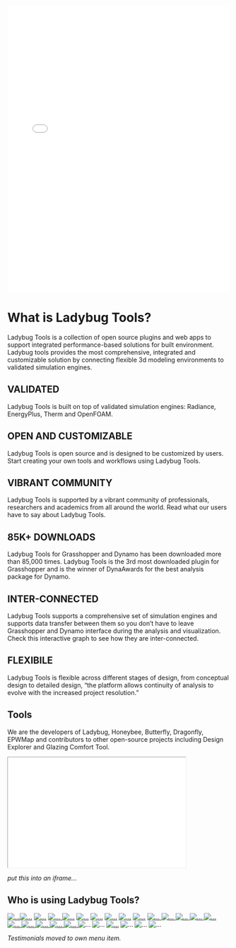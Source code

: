 <div class=breakout ><iframe src=slide-show.html height=650 width=100% style=border-width:0; ></iframe></div>


# What is Ladybug Tools?

Ladybug Tools is a collection of open source plugins and web apps to support integrated performance-based solutions for built environment. Ladybug tools provides the most comprehensive, integrated and customizable solution by connecting flexible 3d modeling environments to validated simulation engines.


## VALIDATED

Ladybug Tools is built on top of validated simulation engines: Radiance, EnergyPlus, Therm and OpenFOAM.

## OPEN AND CUSTOMIZABLE

Ladybug Tools is open source and is designed to be customized by users. Start creating your own tools and workflows using Ladybug Tools.

## VIBRANT COMMUNITY

Ladybug Tools is supported by a vibrant community of professionals, researchers and academics from all around the world. Read what our users have to say about Ladybug Tools.

## 85K+ DOWNLOADS

Ladybug Tools for Grasshopper and Dynamo has been downloaded more than 85,000 times. Ladybug Tools is the 3rd most downloaded plugin for Grasshopper and is the winner of DynaAwards for the best analysis package for Dynamo.

## INTER-CONNECTED

Ladybug Tools supports a comprehensive set of simulation engines and supports data transfer between them so you don’t have to leave Grasshopper and Dynamo interface during the analysis and visualization. Check this interactive graph to see how they are inter-connected.

## FLEXIBILE

Ladybug Tools is flexible across different stages of design, from conceptual design to detailed design, “the platform allows continuity of analysis to evolve with the increased project resolution.”

## Tools
We are the developers of Ladybug, Honeybee, Butterfly, Dragonfly, EPWMap and contributors to other open-source projects including Design Explorer and Glazing Comfort Tool.

<div class=breakout >
<iframe src=cards-tools.html height=250 width=80% style=border-width:1; ></iframe>
</div>




_put this into an iframe..._

## Who is using Ladybug Tools?

<a href="http://www.transsolar.com/" target="_blank" class="card"><img class="logo-office" src="https://rawgit.com/ladybug-tools/ladybug-tools.github.io/master/eval/assets/img/home/office/transsolar_logo.png" alt="..."></a><a href="https://grimshaw.global/" target="_blank" class="card"><img class="logo-office" src="https://rawgit.com/ladybug-tools/ladybug-tools.github.io/master/eval/assets/img/home/office/grimshaw_logo.png" alt="..."></a> <a href="http://www.fosterandpartners.com/" target="_blank" class="card"><img class="logo-office" src="https://rawgit.com/ladybug-tools/ladybug-tools.github.io/master/eval/assets/img/home/office/foster_logo.png" alt="..."></a> <a href="http://www.henn.com/" target="_blank" class="card"> <img class="logo-office" src="https://rawgit.com/ladybug-tools/ladybug-tools.github.io/master/eval/assets/img/home/office/henn_logo.png" alt="...">
</a> <a href="http://www.woodsbagot.com/" target="_blank" class="card"><img class="logo-office" src="https://rawgit.com/ladybug-tools/ladybug-tools.github.io/master/eval/assets/img/home/office/woodsbagot_logo.png" alt="..."></a> <a href="http://www.nbbj.com/" target="_blank" class="card"><img class="logo-office" src="https://rawgit.com/ladybug-tools/ladybug-tools.github.io/master/eval/assets/img/home/office/nbbj_logo.png" alt="..."></a> <a href="http://big.dk" target="_blank" class="card"><img class="logo-office" src="https://rawgit.com/ladybug-tools/ladybug-tools.github.io/master/eval/assets/img/home/office/big_logo.png" alt="..."></a> <a href="https://perkinswill.com" target="_blank" class="card"><img class="logo-office" src="https://rawgit.com/ladybug-tools/ladybug-tools.github.io/master/eval/assets/img/home/office/perkinswill_logo.png" alt="..."></a> <a href="http://atmoslab.io/" target="_blank" class="card"><img class="logo-office" src="https://rawgit.com/ladybug-tools/ladybug-tools.github.io/master/eval/assets/img/home/office/atmoslab_logo.png" alt="..."></a> <a href="http://www.integralgroup.com/" target="_blank" class="card"><img class="logo-office" src="https://rawgit.com/ladybug-tools/ladybug-tools.github.io/master/eval/assets/img/home/office/integralgroup_logo.png" alt="..."></a> <a href="http://ashleymcgraw.com/" target="_blank" class="card">
<img class="logo-office" src="https://rawgit.com/ladybug-tools/ladybug-tools.github.io/master/eval/assets/img/home/office/ashleymcgraw_logo.png" alt="...">
</a> <a href="http://www.hok.com/" target="_blank" class="card">
<img class="logo-office" src="https://rawgit.com/ladybug-tools/ladybug-tools.github.io/master/eval/assets/img/home/office/hok_logo.png" alt="...">
</a> <a href="https://www.thorntontomasetti.com" target="_blank" class="card">
<img class="logo-office" src="https://rawgit.com/ladybug-tools/ladybug-tools.github.io/master/eval/assets/img/home/office/thornton_tomasetti_logo.png" alt="...">
</a> <a href="http://www.bvn.com.au/" target="_blank" class="card">
<img class="logo-office" src="https://rawgit.com/ladybug-tools/ladybug-tools.github.io/master/eval/assets/img/home/office/bvn_logo.png" alt="...">
</a> <a href="http://smithgill.com/" target="_blank" class="card">
<img class="logo-office" src="https://rawgit.com/ladybug-tools/ladybug-tools.github.io/master/eval/assets/img/home/office/asgg_logo.png" alt="...">
</a> <a href="http://www.kierantimberlake.com" target="_blank" class="card">
<img class="logo-office" src="https://rawgit.com/ladybug-tools/ladybug-tools.github.io/master/eval/assets/img/home/office/kt_logo.png" alt="...">
</a> <a href="http://www.payette.com/" target="_blank" class="card">
<img class="logo-office" src="https://rawgit.com/ladybug-tools/ladybug-tools.github.io/master/eval/assets/img/home/office/payette_logo.png" alt="...">
</a> <a href="http://www.burohappold.com/" target="_blank" class="card">
<img class="logo-office" src="https://rawgit.com/ladybug-tools/ladybug-tools.github.io/master/eval/assets/img/home/office/burohappold_logo.png" alt="...">
</a> <a href="http://edsglobal.com/" target="_blank" class="card">
<img class="logo-office" src="https://rawgit.com/ladybug-tools/ladybug-tools.github.io/master/eval/assets/img/home/office/eds_logo.gif" alt="...">
</a> <a href="http://www.hksinc.com/hks-line/" target="_blank" class="card">
<img class="logo-office" src="https://rawgit.com/ladybug-tools/ladybug-tools.github.io/master/eval/assets/img/home/office/hksline_logo.png" alt="...">
</a> <img class="logo-office" src="https://rawgit.com/ladybug-tools/ladybug-tools.github.io/master/eval/assets/img/home/office/mit_logo.png" alt="..."> <img class="logo-office" src="https://rawgit.com/ladybug-tools/ladybug-tools.github.io/master/eval/assets/img/home/office/upenn_logo.png" alt="..."> <a href="http://sed.aaschool.ac.uk/" target="_blank" class="card">
<img class="logo-office" src="https://rawgit.com/ladybug-tools/ladybug-tools.github.io/master/eval/assets/img/home/office/aased_logo.png" alt="..."></a> <img class="logo-office" src="https://rawgit.com/ladybug-tools/ladybug-tools.github.io/master/eval/assets/img/home/office/gsd_logo.png" alt="..."> <img class="logo-office" src="https://rawgit.com/ladybug-tools/ladybug-tools.github.io/master/eval/assets/img/home/office/pratt_logo.png" alt="..."> <img class="logo-office" src="https://rawgit.com/ladybug-tools/ladybug-tools.github.io/master/eval/assets/img/home/office/usc_logo.png" alt="...">



_Testimonials moved to own menu item._

